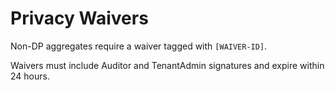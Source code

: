 # Privacy Waivers

Non-DP aggregates require a waiver tagged with `[WAIVER-ID]`.

Waivers must include Auditor and TenantAdmin signatures and expire within 24 hours.
